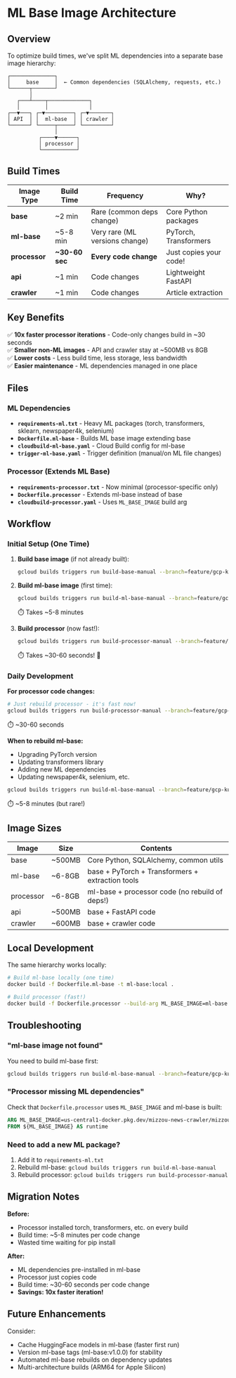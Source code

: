 # ML Base Image Architecture

## Overview

To optimize build times, we've split ML dependencies into a separate base image hierarchy:

```
┌──────────────┐
│     base     │  ← Common dependencies (SQLAlchemy, requests, etc.)
└──────┬───────┘
       │
   ┌───┴────┬─────────────┐
   │        │             │
┌──▼───┐ ┌─▼─────────┐ ┌─▼───────┐
│ API  │ │  ml-base  │ │ crawler │
└──────┘ └─────┬─────┘ └─────────┘
               │
          ┌────▼──────┐
          │ processor │
          └───────────┘
```

## Build Times

| Image Type | Build Time | Frequency | Why? |
|------------|------------|-----------|------|
| **base** | ~2 min | Rare (common deps change) | Core Python packages |
| **ml-base** | ~5-8 min | Very rare (ML versions change) | PyTorch, Transformers |
| **processor** | **~30-60 sec** | **Every code change** | Just copies your code! |
| **api** | ~1 min | Code changes | Lightweight FastAPI |
| **crawler** | ~1 min | Code changes | Article extraction |

## Key Benefits

✅ **10x faster processor iterations** - Code-only changes build in ~30 seconds  
✅ **Smaller non-ML images** - API and crawler stay at ~500MB vs 8GB  
✅ **Lower costs** - Less build time, less storage, less bandwidth  
✅ **Easier maintenance** - ML dependencies managed in one place  

## Files

### ML Dependencies
- **`requirements-ml.txt`** - Heavy ML packages (torch, transformers, sklearn, newspaper4k, selenium)
- **`Dockerfile.ml-base`** - Builds ML base image extending base
- **`cloudbuild-ml-base.yaml`** - Cloud Build config for ml-base
- **`trigger-ml-base.yaml`** - Trigger definition (manual/on ML file changes)

### Processor (Extends ML Base)
- **`requirements-processor.txt`** - Now minimal (processor-specific only)
- **`Dockerfile.processor`** - Extends ml-base instead of base
- **`cloudbuild-processor.yaml`** - Uses `ML_BASE_IMAGE` build arg

## Workflow

### Initial Setup (One Time)

1. **Build base image** (if not already built):
   ```bash
   gcloud builds triggers run build-base-manual --branch=feature/gcp-kubernetes-deployment
   ```

2. **Build ml-base image** (first time):
   ```bash
   gcloud builds triggers run build-ml-base-manual --branch=feature/gcp-kubernetes-deployment
   ```
   ⏱️ Takes ~5-8 minutes

3. **Build processor** (now fast!):
   ```bash
   gcloud builds triggers run build-processor-manual --branch=feature/gcp-kubernetes-deployment
   ```
   ⏱️ Takes ~30-60 seconds! 🎉

### Daily Development

**For processor code changes:**
```bash
# Just rebuild processor - it's fast now!
gcloud builds triggers run build-processor-manual --branch=feature/gcp-kubernetes-deployment
```
⏱️ ~30-60 seconds

**When to rebuild ml-base:**
- Upgrading PyTorch version
- Updating transformers library
- Adding new ML dependencies
- Updating newspaper4k, selenium, etc.

```bash
gcloud builds triggers run build-ml-base-manual --branch=feature/gcp-kubernetes-deployment
```
⏱️ ~5-8 minutes (but rare!)

## Image Sizes

| Image | Size | Contents |
|-------|------|----------|
| base | ~500MB | Core Python, SQLAlchemy, common utils |
| ml-base | ~6-8GB | base + PyTorch + Transformers + extraction tools |
| processor | ~6-8GB | ml-base + processor code (no rebuild of deps!) |
| api | ~500MB | base + FastAPI code |
| crawler | ~600MB | base + crawler code |

## Local Development

The same hierarchy works locally:

```bash
# Build ml-base locally (one time)
docker build -f Dockerfile.ml-base -t ml-base:local .

# Build processor (fast!)
docker build -f Dockerfile.processor --build-arg ML_BASE_IMAGE=ml-base:local -t processor:local .
```

## Troubleshooting

### "ml-base image not found"
You need to build ml-base first:
```bash
gcloud builds triggers run build-ml-base-manual --branch=feature/gcp-kubernetes-deployment
```

### "Processor missing ML dependencies"
Check that `Dockerfile.processor` uses `ML_BASE_IMAGE` and ml-base is built:
```dockerfile
ARG ML_BASE_IMAGE=us-central1-docker.pkg.dev/mizzou-news-crawler/mizzou-crawler/ml-base:latest
FROM ${ML_BASE_IMAGE} AS runtime
```

### Need to add a new ML package?
1. Add it to `requirements-ml.txt`
2. Rebuild ml-base: `gcloud builds triggers run build-ml-base-manual`
3. Rebuild processor: `gcloud builds triggers run build-processor-manual`

## Migration Notes

**Before:**
- Processor installed torch, transformers, etc. on every build
- Build time: ~5-8 minutes per code change
- Wasted time waiting for pip install

**After:**
- ML dependencies pre-installed in ml-base
- Processor just copies code
- Build time: ~30-60 seconds per code change
- **Savings: 10x faster iteration!**

## Future Enhancements

Consider:
- Cache HuggingFace models in ml-base (faster first run)
- Version ml-base tags (ml-base:v1.0.0) for stability
- Automated ml-base rebuilds on dependency updates
- Multi-architecture builds (ARM64 for Apple Silicon)
